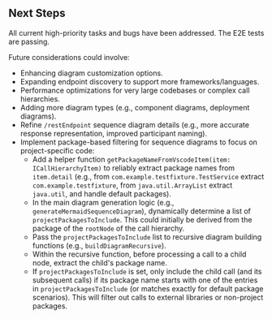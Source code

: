 ## Next Steps

All current high-priority tasks and bugs have been addressed. The E2E tests are passing.

Future considerations could involve:
- Enhancing diagram customization options.
- Expanding endpoint discovery to support more frameworks/languages.
- Performance optimizations for very large codebases or complex call hierarchies.
- Adding more diagram types (e.g., component diagrams, deployment diagrams).
- Refine `/restEndpoint` sequence diagram details (e.g., more accurate response representation, improved participant naming).
- Implement package-based filtering for sequence diagrams to focus on project-specific code:
    - Add a helper function `getPackageNameFromVscodeItem(item: ICallHierarchyItem)` to reliably extract package names from `item.detail` (e.g., from `com.example.testfixture.TestService` extract `com.example.testfixture`, from `java.util.ArrayList` extract `java.util`, and handle default packages).
    - In the main diagram generation logic (e.g., `generateMermaidSequenceDiagram`), dynamically determine a list of `projectPackagesToInclude`. This could initially be derived from the package of the `rootNode` of the call hierarchy.
    - Pass the `projectPackagesToInclude` list to recursive diagram building functions (e.g., `buildDiagramRecursive`).
    - Within the recursive function, before processing a call to a child node, extract the child's package name.
    - If `projectPackagesToInclude` is set, only include the child call (and its subsequent calls) if its package name starts with one of the entries in `projectPackagesToInclude` (or matches exactly for default package scenarios). This will filter out calls to external libraries or non-project packages.